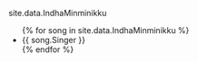 site.data.IndhaMinminikku

<ul>
{% for song in site.data.IndhaMinminikku %}
  <li>{{ song.Singer }}</li>
{% endfor %}
</ul>
